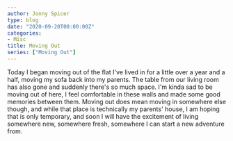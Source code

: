 ```yaml
---
author: Jonny Spicer
type: blog
date: "2020-09-20T00:00:00Z"
categories:
- Misc
title: Moving Out
series: ["Moving Out"]
---
```

Today I began moving out of the flat I've lived in for a little over a year and a half, moving my sofa back into my parents. The table from our living room has also gone and suddenly
there's so much space. I'm kinda sad to be moving out of here, I feel comfortable in these walls and made some good memories between them. Moving out does mean moving in somewhere else
though, and while that place is technically my parents' house, I am hoping that is only temporary, and soon I will have the excitement of living somewhere new, somewhere fresh,
somewhere I can start a new adventure from.
